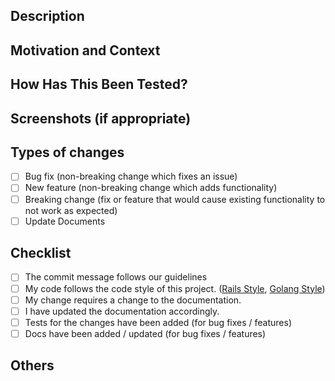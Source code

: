 <!--- Provide a general summary of your changes in the Title above -->

## Description
<!--- Describe your changes in detail -->

<!--- Describe current behavior below if needed -->

<!--- Describe new behavior if needed -->

## Motivation and Context
<!--- Why is this change required? What problem does it solve? -->
<!--- If it fixes an open issue, please link to the issue here. -->

## How Has This Been Tested?
<!--- Please describe in detail how you tested your changes. -->
<!--- Include details of your testing environment, tests ran to see how -->
<!--- your change affects other areas of the code, etc. -->

## Screenshots (if appropriate)

## Types of changes
<!--- What types of changes does your code introduce? Put an `x` in all the boxes that apply: -->
- [ ] Bug fix (non-breaking change which fixes an issue)
- [ ] New feature (non-breaking change which adds functionality)
- [ ] Breaking change (fix or feature that would cause existing functionality to not work as expected)
- [ ] Update Documents

## Checklist
<!--- Go over all the following points, and put an `x` in all the boxes that apply. -->
<!--- If you're unsure about any of these, don't hesitate to ask. We're here to help! -->
- [ ] The commit message follows our guidelines
- [ ] My code follows the code style of this project. ([Rails Style](https://github.com/bbatsov/rails-style-guide), [Golang Style](https://github.com/golang/go/wiki/CodeReviewComments))
- [ ] My change requires a change to the documentation.
- [ ] I have updated the documentation accordingly.
- [ ] Tests for the changes have been added (for bug fixes / features)
- [ ] Docs have been added / updated (for bug fixes / features)

## Others

